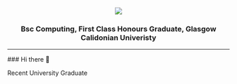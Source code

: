 <h1 align="center">
    <img src="https://readme-typing-svg.herokuapp.com/?font=Righteous&color=00000&size=35&center=true&vCenter=true&width=500&height=70&duration=4000&lines=Welcome+to+my+GitHub+💻;+I'm+Jonathan+Ward;" />
</h1>
<h3 align="center">
    Bsc Computing, First Class Honours Graduate, Glasgow Calidonian Univeristy
</h3>
<hr>
### Hi there 👋
<p>
    Recent University Graduate 
</p>